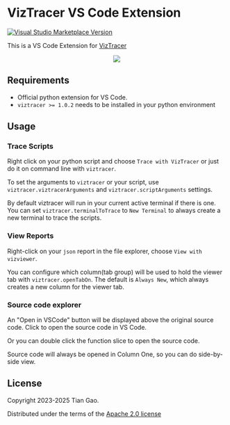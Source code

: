 # VizTracer VS Code Extension

[![Visual Studio Marketplace Version](https://img.shields.io/visual-studio-marketplace/v/gaogaotiantian.viztracer-vscode?logo=visual-studio)](https://marketplace.visualstudio.com/items?itemName=gaogaotiantian.viztracer-vscode)


This is a VS Code Extension for [VizTracer](https://github.com/gaogaotiantian/viztracer)

<p align="center">
    <img src="https://github.com/gaogaotiantian/viztracer-vscode/raw/master/assets/demo.gif" />
</p>

## Requirements

* Official python extension for VS Code.
* `viztracer >= 1.0.2` needs to be installed in your python environment

## Usage

### Trace Scripts

Right click on your python script and choose `Trace with VizTracer` or just do it
on command line with `viztracer`.

To set the arguments to `viztracer` or your script, use `viztracer.viztracerArguments`
and `viztracer.scriptArguments` settings.

By default viztracer will run in your current active terminal if there is one.
You can set `viztracer.terminalToTrace` to `New Terminal` to always create a new
terminal to trace the scripts.

### View Reports

Right-click on your `json` report in the file explorer, choose `View with vizviewer`.

You can configure which column(tab group) will be used to hold the viewer tab with `viztracer.openTabOn`.
The default is `Always New`, which always creates a new column for the viewer tab.

### Source code explorer

An "Open in VSCode" button will be displayed above the original source code. Click to open the source code in VS Code.

Or you can double click the function slice to open the source code.

Source code will always be opened in Column One, so you can do side-by-side view.

## License

Copyright 2023-2025 Tian Gao.

Distributed under the terms of the [Apache 2.0 license](https://github.com/gaogaotiantian/viztracer-vscode/blob/master/LICENSE)
